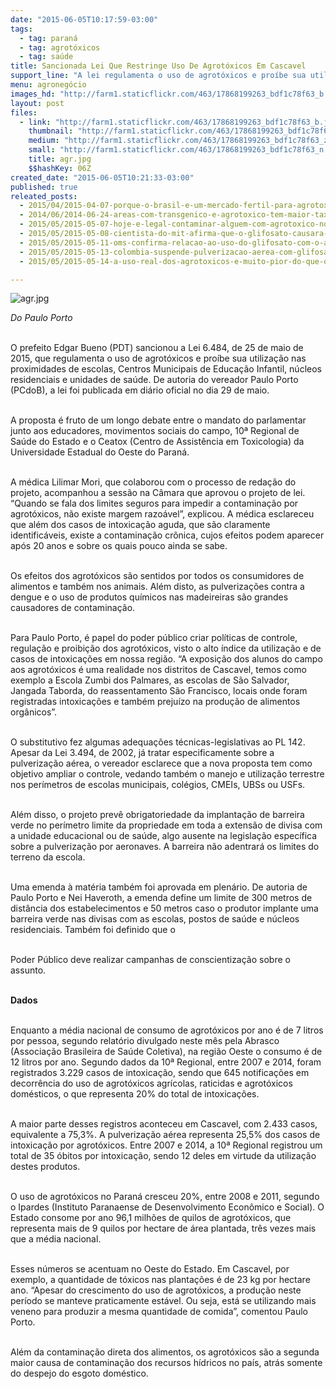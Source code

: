 ```yaml
---
date: "2015-06-05T10:17:59-03:00"
tags:
  - tag: paraná
  - tag: agrotóxicos
  - tag: saúde
title: Sancionada Lei Que Restringe Uso De Agrotóxicos Em Cascavel
support_line: "A lei regulamenta o uso de agrotóxicos e proíbe sua utilização nas proximidades de escolas, Centros Municipais de Educação Infantil, núcleos residenciais e unidades de saúde."
menu: agronegócio
images_hd: "http://farm1.staticflickr.com/463/17868199263_bdf1c78f63_b.jpg"
layout: post
files:
  - link: "http://farm1.staticflickr.com/463/17868199263_bdf1c78f63_b.jpg"
    thumbnail: "http://farm1.staticflickr.com/463/17868199263_bdf1c78f63_t.jpg"
    medium: "http://farm1.staticflickr.com/463/17868199263_bdf1c78f63_z.jpg"
    small: "http://farm1.staticflickr.com/463/17868199263_bdf1c78f63_n.jpg"
    title: agr.jpg
    $$hashKey: 06Z
created_date: "2015-06-05T10:21:33-03:00"
published: true
releated_posts:
  - 2015/04/2015-04-07-porque-o-brasil-e-um-mercado-fertil-para-agrotoxicos-proibidos.md
  - 2014/06/2014-06-24-areas-com-transgenico-e-agrotoxico-tem-maior-taxa-de-cancer-aponta-relatorio.md-e
  - 2015/05/2015-05-07-hoje-e-legal-contaminar-alguem-com-agrotoxico-no-brasil-critica-procurador.md
  - 2015/05/2015-05-08-cientista-do-mit-afirma-que-o-glifosato-causara-autismo-em-50-das-criancas-ate-2025.md
  - 2015/05/2015-05-11-oms-confirma-relacao-ao-uso-do-glifosato-com-o-aparecimento-de-cancer.md
  - 2015/05/2015-05-13-colombia-suspende-pulverizacao-aerea-com-glifosato.md
  - 2015/05/2015-05-14-a-uso-real-dos-agrotoxicos-e-muito-pior-do-que-os-testes-realizados-avalia-toxicologista.md

---
```

<p><img alt="agr.jpg" src="http://farm1.staticflickr.com/463/17868199263_bdf1c78f63_b.jpg" /></p>

<p><em>Do Paulo Porto</em></p>

<p><br />
O prefeito Edgar Bueno (PDT) sancionou a Lei 6.484, de 25 de maio de 2015, que regulamenta o uso de agrot&oacute;xicos e pro&iacute;be sua utiliza&ccedil;&atilde;o nas proximidades de escolas, Centros Municipais de Educa&ccedil;&atilde;o Infantil, n&uacute;cleos residenciais e unidades de sa&uacute;de. De autoria do vereador Paulo Porto (PCdoB), a lei foi publicada em di&aacute;rio oficial no dia 29 de maio.</p>

<p><br />
A proposta &eacute; fruto de um longo debate entre o mandato do parlamentar junto aos educadores, movimentos sociais do campo, 10&ordf; Regional de Sa&uacute;de do Estado e o Ceatox (Centro de Assist&ecirc;ncia em Toxicologia) da Universidade Estadual do Oeste do Paran&aacute;.</p>

<p><br />
A m&eacute;dica Lilimar Mori, que colaborou com o processo de reda&ccedil;&atilde;o do projeto, acompanhou a sess&atilde;o na C&acirc;mara que aprovou o projeto de lei. &ldquo;Quando se fala dos limites seguros para impedir a contamina&ccedil;&atilde;o por agrot&oacute;xicos, n&atilde;o existe margem razo&aacute;vel&rdquo;, explicou. A m&eacute;dica esclareceu que al&eacute;m dos casos de intoxica&ccedil;&atilde;o aguda, que s&atilde;o claramente identific&aacute;veis, existe a contamina&ccedil;&atilde;o cr&ocirc;nica, cujos efeitos podem aparecer ap&oacute;s 20 anos e sobre os quais pouco ainda se sabe.</p>

<p><br />
Os efeitos dos agrot&oacute;xicos s&atilde;o sentidos por todos os consumidores de alimentos e tamb&eacute;m nos animais. Al&eacute;m disto, as pulveriza&ccedil;&otilde;es contra a dengue e o uso de produtos qu&iacute;micos nas madeireiras s&atilde;o grandes causadores de contamina&ccedil;&atilde;o.</p>

<p><br />
Para Paulo Porto, &eacute; papel do poder p&uacute;blico criar pol&iacute;ticas de controle, regula&ccedil;&atilde;o e proibi&ccedil;&atilde;o dos agrot&oacute;xicos, visto o alto &iacute;ndice da utiliza&ccedil;&atilde;o e de casos de intoxica&ccedil;&otilde;es em nossa regi&atilde;o. &ldquo;A exposi&ccedil;&atilde;o dos alunos do campo aos agrot&oacute;xicos &eacute; uma realidade nos distritos de Cascavel, temos como exemplo a Escola Zumbi dos Palmares, as escolas de S&atilde;o Salvador, Jangada Taborda, do reassentamento S&atilde;o Francisco, locais onde foram registradas intoxica&ccedil;&otilde;es e tamb&eacute;m preju&iacute;zo na produ&ccedil;&atilde;o de alimentos org&acirc;nicos&rdquo;.</p>

<p><br />
O substitutivo fez algumas adequa&ccedil;&otilde;es t&eacute;cnicas-legislativas ao PL 142. Apesar da Lei 3.494, de 2002, j&aacute; tratar especificamente sobre a pulveriza&ccedil;&atilde;o a&eacute;rea, o vereador esclarece que a nova proposta tem como objetivo ampliar o controle, vedando tamb&eacute;m o manejo e utiliza&ccedil;&atilde;o terrestre nos per&iacute;metros de escolas municipais, col&eacute;gios, CMEIs, UBSs ou USFs.</p>

<p><br />
Al&eacute;m disso, o projeto prev&ecirc; obrigatoriedade da implanta&ccedil;&atilde;o de barreira verde no per&iacute;metro limite da propriedade em toda a extens&atilde;o de divisa com a unidade educacional ou de sa&uacute;de, algo ausente na legisla&ccedil;&atilde;o espec&iacute;fica sobre a pulveriza&ccedil;&atilde;o por aeronaves. A barreira n&atilde;o adentrar&aacute; os limites do terreno da escola.</p>

<p><br />
Uma emenda &agrave; mat&eacute;ria tamb&eacute;m foi aprovada em plen&aacute;rio. De autoria de Paulo Porto e Nei Haveroth, a emenda define um limite de 300 metros de dist&acirc;ncia dos estabelecimentos e 50 metros caso o produtor implante uma barreira verde nas divisas com as escolas, postos de sa&uacute;de e n&uacute;cleos residenciais. Tamb&eacute;m foi definido que o</p>

<p><br />
Poder P&uacute;blico deve realizar campanhas de conscientiza&ccedil;&atilde;o sobre o assunto.</p>

<p><br />
<strong>Dados</strong></p>

<p><br />
Enquanto a m&eacute;dia nacional de consumo de agrot&oacute;xicos por ano &eacute; de 7 litros por pessoa, segundo relat&oacute;rio divulgado neste m&ecirc;s pela Abrasco (Associa&ccedil;&atilde;o Brasileira de Sa&uacute;de Coletiva), na regi&atilde;o Oeste o consumo &eacute; de 12 litros por ano. Segundo dados da 10&ordf; Regional, entre 2007 e 2014, foram registrados 3.229 casos de intoxica&ccedil;&atilde;o, sendo que 645 notifica&ccedil;&otilde;es em decorr&ecirc;ncia do uso de agrot&oacute;xicos agr&iacute;colas, raticidas e agrot&oacute;xicos dom&eacute;sticos, o que representa 20% do total de intoxica&ccedil;&otilde;es.</p>

<p><br />
A maior parte desses registros aconteceu em Cascavel, com 2.433 casos, equivalente a 75,3%. A pulveriza&ccedil;&atilde;o a&eacute;rea representa 25,5% dos casos de intoxica&ccedil;&atilde;o por agrot&oacute;xicos. Entre 2007 e 2014, a 10&ordf; Regional registrou um total de 35 &oacute;bitos por intoxica&ccedil;&atilde;o, sendo 12 deles em virtude da utiliza&ccedil;&atilde;o destes produtos.</p>

<p><br />
O uso de agrot&oacute;xicos no Paran&aacute; cresceu 20%, entre 2008 e 2011, segundo o Ipardes (Instituto Paranaense de Desenvolvimento Econ&ocirc;mico e Social). O Estado consome por ano 96,1 milh&otilde;es de quilos de agrot&oacute;xicos, que representa mais de 9 quilos por hectare de &aacute;rea plantada, tr&ecirc;s vezes mais que a m&eacute;dia nacional.</p>

<p><br />
Esses n&uacute;meros se acentuam no Oeste do Estado. Em Cascavel, por exemplo, a quantidade de t&oacute;xicos nas planta&ccedil;&otilde;es &eacute; de 23 kg por hectare ano. &ldquo;Apesar do crescimento do uso de agrot&oacute;xicos, a produ&ccedil;&atilde;o neste per&iacute;odo se manteve praticamente est&aacute;vel. Ou seja, est&aacute; se utilizando mais veneno para produzir a mesma quantidade de comida&rdquo;, comentou Paulo Porto.</p>

<p><br />
Al&eacute;m da contamina&ccedil;&atilde;o direta dos alimentos, os agrot&oacute;xicos s&atilde;o a segunda maior causa de contamina&ccedil;&atilde;o dos recursos h&iacute;dricos no pa&iacute;s, atr&aacute;s somente do despejo do esgoto dom&eacute;stico.</p>
